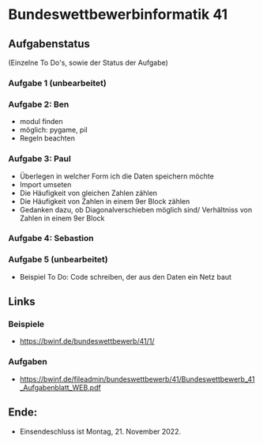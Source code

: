 # Bundeswettbewerbinformatik 41

## Aufgabenstatus
(Einzelne To Do's, sowie der Status  der Aufgabe)
### Aufgabe 1 (unbearbeitet)
### Aufgabe 2: Ben
- modul finden
- möglich: pygame, pil
- Regeln beachten
### Aufgabe 3: Paul
- Überlegen in welcher Form ich die Daten speichern möchte
- Import umseten
- Die Häufigkeit von gleichen Zahlen zählen
- Die Häufigkeit von Zahlen in einem 9er Block zählen
- Gedanken dazu, ob Diagonalverschieben möglich sind/ Verhältniss von Zahlen in einem 9er Block
### Aufgabe 4: Sebastion
### Aufgabe 5 (unbearbeitet)
- Beispiel To Do: Code schreiben, der aus den Daten ein Netz baut 

## Links
### Beispiele
- https://bwinf.de/bundeswettbewerb/41/1/
### Aufgaben
- https://bwinf.de/fileadmin/bundeswettbewerb/41/Bundeswettbewerb_41_Aufgabenblatt_WEB.pdf



## Ende: 
- Einsendeschluss ist Montag, 21. November 2022.
